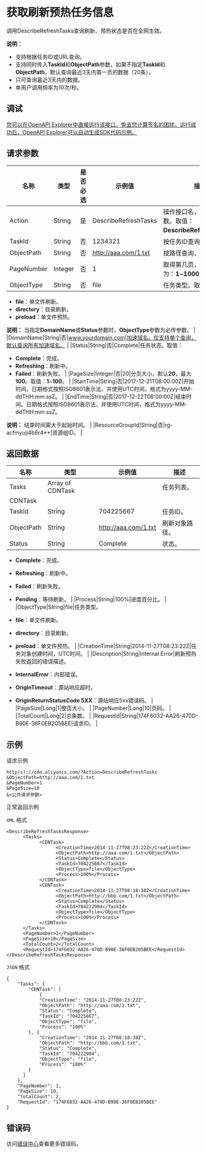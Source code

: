 # 获取刷新预热任务信息

调用DescribeRefreshTasks查询刷新、预热状态是否在全网生效。

**说明：**

-   支持根据任务ID或URL查询。
-   支持同时传入**TaskId**和**ObjectPath**参数，如果不指定**TaskId**和**ObjectPath**，默认查询最近3天内第一页的数据（20条）。
-   只可查询最近3天内的数据。
-   单用户调用频率为10次/秒。

## 调试

[您可以在OpenAPI Explorer中直接运行该接口，免去您计算签名的困扰。运行成功后，OpenAPI Explorer可以自动生成SDK代码示例。](https://api.aliyun.com/#product=Cdn&api=DescribeRefreshTasks&type=RPC&version=2018-05-10)

## 请求参数

|名称|类型|是否必选|示例值|描述|
|--|--|----|---|--|
|Action|String|是|DescribeRefreshTasks|操作接口名，系统规定参数。取值：**DescribeRefreshTasks**。 |
|TaskId|String|否|1234321|按任务ID查询刷新状态。 |
|ObjectPath|String|否|http://aaa.com/1.txt|按路径查询，准确匹配。 |
|PageNumber|Integer|否|1|取得第几页，取值范围为：**1**~**100000**。 |
|ObjectType|String|否|file|任务类型。取值：

 -   **file**：单文件刷新。
-   **directory**：目录刷新。
-   **preload**：单文件预热。

 **说明：** 当指定**DomainName**或**Status**参数时，**ObjectType**参数为必传参数。 |
|DomainName|String|否|www.yourdomain.com|加速域名。仅支持单个查询，默认查询所有加速域名。 |
|Status|String|否|Complete|任务状态。取值：

 -   **Complete**：完成。
-   **Refreshing**：刷新中。
-   **Failed**：刷新失败。 |
|PageSize|Integer|否|20|分页大小，默认**20**，最大**100**。取值：**1**~**100**。 |
|StartTime|String|否|2017-12-21T08:00:00Z|开始时间。日期格式按照ISO8601表示法，并使用UTC时间，格式为yyyy-MM-ddTHH:mm:ssZ。 |
|EndTime|String|否|2017-12-22T08:00:00Z|结束时间。日期格式按照ISO8601表示法，并使用UTC时间，格式为yyyy-MM-ddTHH:mm:ssZ。

 **说明：** 结束时间需大于起始时间。 |
|ResourceGroupId|String|否|rg-acfmyuji4b6r4\*\*|资源组ID。 |

## 返回数据

|名称|类型|示例值|描述|
|--|--|---|--|
|Tasks|Array of CDNTask| |任务列表。 |
|CDNTask| | | |
|TaskId|String|704225667|任务ID。 |
|ObjectPath|String|http://aaa.com/1.txt|刷新对象路径。 |
|Status|String|Complete|状态。

 -   **Complete**：完成。
-   **Refreshing**：刷新中。
-   **Failed**：刷新失败。
-   **Pending**：等待刷新。 |
|Process|String|100%|进度百分比。 |
|ObjectType|String|file|任务类型。

 -   **file**：单文件刷新。
-   **directory**：目录刷新。
-   **preload**：单文件预热。 |
|CreationTime|String|2014-11-27T08:23:22Z|任务对象创建时间，UTC时间。 |
|Description|String|Internal Error|刷新预热失败返回的错误描述。

 -   **InternalError**：内部错误。
-   **OriginTimeout**：源站响应超时。
-   **OriginReturnStatusCode 5XX**：源站响应5xx错误码。 |
|PageSize|Long|1|整页大小。 |
|PageNumber|Long|10|页码。 |
|TotalCount|Long|2|总条数。 |
|RequestId|String|174F6032-AA26-470D-B90E-36F0EB205BEE|请求ID。 |

## 示例

请求示例

```
http(s)://cdn.aliyuncs.com/?Action=DescribeRefreshTasks
&ObjectPath=http://aaa.com/1.txt
&PageNumber=1
&PageSize=10
&<公共请求参数>
```

正常返回示例

`XML` 格式

```
<DescribeRefreshTasksResponse>	
	  <Tasks>
		    <CDNTask>
			      <CreationTime>2014-11-27T08:23:22Z</CreationTime>
			      <ObjectPath>http://aaa.com/1.txt</ObjectPath>
			      <Status>Complete</Status>
			      <TaskId>704225667</TaskId>
			      <ObjectType>file</ObjectType>
			      <Process>100%</Process>
		    </CDNTask>
		    <CDNTask>
			      <CreationTime>2014-11-27T08:18:38Z</CreationTime>
			      <ObjectPath>http://bbb.com/1.txt</ObjectPath>
			      <Status>Complete</Status>
			      <TaskId>704222904</TaskId>
			      <ObjectType>file</ObjectType>
			      <Process>100%</Process>
		    </CDNTask>
	  </Tasks>
	  <PageNumber>1</PageNumber>
	  <PageSize>10</PageSize>
	  <TotalCount>2</TotalCount>
	  <RequestId>174F6032-AA26-470D-B90E-36F0EB205BEE</RequestId>
</DescribeRefreshTasksResponse>
```

`JSON` 格式

```
{
	"Tasks": {
		"CDNTask": [
            {
			"CreationTime": "2014-11-27T08:23:22Z",
			"ObjectPath": "http://aaa.com/1.txt",
			"Status": "Complete",
			"TaskId": "704225667",
			"ObjectType": "file",
			"Process": "100%"
		}, {
			"CreationTime": "2014-11-27T08:18:38Z",
			"ObjectPath": "http://bbb.com/1.txt",
			"Status": "Complete",
			"TaskId": "704222904",
			"ObjectType": "file",
			"Process": "100%"
		}
      ]
	},
	"PageNumber": 1,
	"PageSize": 10,
	"TotalCount": 2,
	"RequestId": "174F6032-AA26-470D-B90E-36F0EB205BEE"
}
```

## 错误码

访问[错误中心](https://error-center.alibabacloud.com/status/product/Cdn)查看更多错误码。

